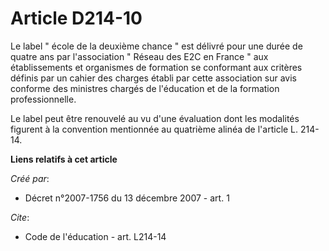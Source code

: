 # Article D214-10

Le label " école de la deuxième chance " est délivré pour une durée de quatre ans par l'association " Réseau des E2C en
France " aux établissements et organismes de formation se conformant aux critères définis par un cahier des charges établi
par cette association sur avis conforme des ministres chargés de l'éducation et de la formation professionnelle. 

Le label peut être renouvelé au vu d'une évaluation dont les modalités figurent à la convention mentionnée au quatrième
alinéa de l'article L. 214-14.

**Liens relatifs à cet article**

_Créé par_:

  - Décret n°2007-1756 du 13 décembre 2007 - art. 1

_Cite_:

  - Code de l'éducation - art. L214-14
